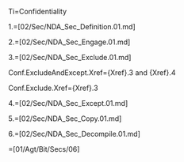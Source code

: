 Ti=Confidentiality

1.=[02/Sec/NDA_Sec_Definition.01.md]

2.=[02/Sec/NDA_Sec_Engage.01.md]

3.=[02/Sec/NDA_Sec_Exclude.01.md]

Conf.ExcludeAndExcept.Xref={Xref}.3 and {Xref}.4

Conf.Exclude.Xref={Xref}.3

4.=[02/Sec/NDA_Sec_Except.01.md]

5.=[02/Sec/NDA_Sec_Copy.01.md]

6.=[02/Sec/NDA_Sec_Decompile.01.md]

=[01/Agt/Bit/Secs/06]